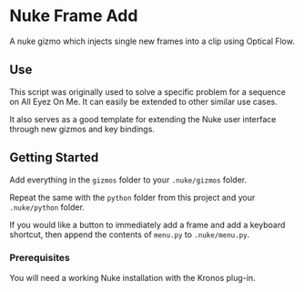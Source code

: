 # Nuke Frame Add

A nuke gizmo which injects single new frames into a clip using Optical Flow.

## Use

This script was originally used to solve a specific problem for a sequence on All Eyez On Me. It can easily be extended to other similar use cases.

It also serves as a good template for extending the Nuke user interface through new gizmos and key bindings.

## Getting Started

Add everything in the `gizmos` folder to your `.nuke/gizmos` folder.

Repeat the same with the `python` folder from this project and your `.nuke/python` folder.

If you would like a button to immediately add a frame and add a keyboard shortcut, then append the contents of `menu.py` to `.nuke/menu.py`.

### Prerequisites

You will need a working Nuke installation with the Kronos plug-in.
